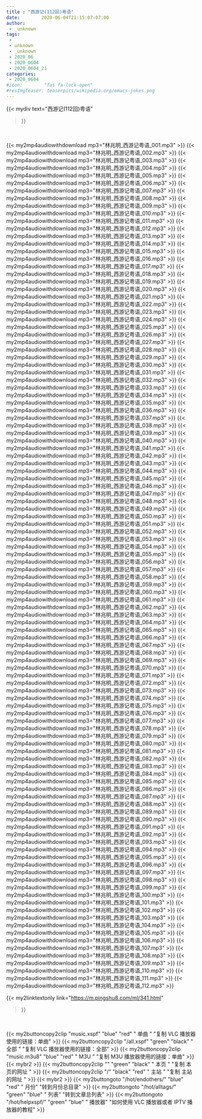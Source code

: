 ```yaml
---
title : "西游记(112回)粤语"
date:        2020-06-04T21:15:07-07:00
author:
 - _unknown
tags:
 - 
 - unknown
 - _unknown
 - 2020_06
 - 2020_0604
 - 2020_0604_21
categories:
 - 2020_0604
#icon:        "fas fa-lock-open"
#resImgTeaser: teaserpics/wikipedia.org/emacs-jokes.png
---
```


{{< mydiv text="西游记(112回)粤语"
>}}
<br>



{{< my2mp4audiowithdownload mp3="林兆明_西游记粤语_001.mp3" >}}
{{< my2mp4audiowithdownload mp3="林兆明_西游记粤语_002.mp3" >}}
{{< my2mp4audiowithdownload mp3="林兆明_西游记粤语_003.mp3" >}}
{{< my2mp4audiowithdownload mp3="林兆明_西游记粤语_004.mp3" >}}
{{< my2mp4audiowithdownload mp3="林兆明_西游记粤语_005.mp3" >}}
{{< my2mp4audiowithdownload mp3="林兆明_西游记粤语_006.mp3" >}}
{{< my2mp4audiowithdownload mp3="林兆明_西游记粤语_007.mp3" >}}
{{< my2mp4audiowithdownload mp3="林兆明_西游记粤语_008.mp3" >}}
{{< my2mp4audiowithdownload mp3="林兆明_西游记粤语_009.mp3" >}}
{{< my2mp4audiowithdownload mp3="林兆明_西游记粤语_010.mp3" >}}
{{< my2mp4audiowithdownload mp3="林兆明_西游记粤语_011.mp3" >}}
{{< my2mp4audiowithdownload mp3="林兆明_西游记粤语_012.mp3" >}}
{{< my2mp4audiowithdownload mp3="林兆明_西游记粤语_013.mp3" >}}
{{< my2mp4audiowithdownload mp3="林兆明_西游记粤语_014.mp3" >}}
{{< my2mp4audiowithdownload mp3="林兆明_西游记粤语_015.mp3" >}}
{{< my2mp4audiowithdownload mp3="林兆明_西游记粤语_016.mp3" >}}
{{< my2mp4audiowithdownload mp3="林兆明_西游记粤语_017.mp3" >}}
{{< my2mp4audiowithdownload mp3="林兆明_西游记粤语_018.mp3" >}}
{{< my2mp4audiowithdownload mp3="林兆明_西游记粤语_019.mp3" >}}
{{< my2mp4audiowithdownload mp3="林兆明_西游记粤语_020.mp3" >}}
{{< my2mp4audiowithdownload mp3="林兆明_西游记粤语_021.mp3" >}}
{{< my2mp4audiowithdownload mp3="林兆明_西游记粤语_022.mp3" >}}
{{< my2mp4audiowithdownload mp3="林兆明_西游记粤语_023.mp3" >}}
{{< my2mp4audiowithdownload mp3="林兆明_西游记粤语_024.mp3" >}}
{{< my2mp4audiowithdownload mp3="林兆明_西游记粤语_025.mp3" >}}
{{< my2mp4audiowithdownload mp3="林兆明_西游记粤语_026.mp3" >}}
{{< my2mp4audiowithdownload mp3="林兆明_西游记粤语_027.mp3" >}}
{{< my2mp4audiowithdownload mp3="林兆明_西游记粤语_028.mp3" >}}
{{< my2mp4audiowithdownload mp3="林兆明_西游记粤语_029.mp3" >}}
{{< my2mp4audiowithdownload mp3="林兆明_西游记粤语_030.mp3" >}}
{{< my2mp4audiowithdownload mp3="林兆明_西游记粤语_031.mp3" >}}
{{< my2mp4audiowithdownload mp3="林兆明_西游记粤语_032.mp3" >}}
{{< my2mp4audiowithdownload mp3="林兆明_西游记粤语_033.mp3" >}}
{{< my2mp4audiowithdownload mp3="林兆明_西游记粤语_034.mp3" >}}
{{< my2mp4audiowithdownload mp3="林兆明_西游记粤语_035.mp3" >}}
{{< my2mp4audiowithdownload mp3="林兆明_西游记粤语_036.mp3" >}}
{{< my2mp4audiowithdownload mp3="林兆明_西游记粤语_037.mp3" >}}
{{< my2mp4audiowithdownload mp3="林兆明_西游记粤语_038.mp3" >}}
{{< my2mp4audiowithdownload mp3="林兆明_西游记粤语_039.mp3" >}}
{{< my2mp4audiowithdownload mp3="林兆明_西游记粤语_040.mp3" >}}
{{< my2mp4audiowithdownload mp3="林兆明_西游记粤语_041.mp3" >}}
{{< my2mp4audiowithdownload mp3="林兆明_西游记粤语_042.mp3" >}}
{{< my2mp4audiowithdownload mp3="林兆明_西游记粤语_043.mp3" >}}
{{< my2mp4audiowithdownload mp3="林兆明_西游记粤语_044.mp3" >}}
{{< my2mp4audiowithdownload mp3="林兆明_西游记粤语_045.mp3" >}}
{{< my2mp4audiowithdownload mp3="林兆明_西游记粤语_046.mp3" >}}
{{< my2mp4audiowithdownload mp3="林兆明_西游记粤语_047.mp3" >}}
{{< my2mp4audiowithdownload mp3="林兆明_西游记粤语_048.mp3" >}}
{{< my2mp4audiowithdownload mp3="林兆明_西游记粤语_049.mp3" >}}
{{< my2mp4audiowithdownload mp3="林兆明_西游记粤语_050.mp3" >}}
{{< my2mp4audiowithdownload mp3="林兆明_西游记粤语_051.mp3" >}}
{{< my2mp4audiowithdownload mp3="林兆明_西游记粤语_052.mp3" >}}
{{< my2mp4audiowithdownload mp3="林兆明_西游记粤语_053.mp3" >}}
{{< my2mp4audiowithdownload mp3="林兆明_西游记粤语_054.mp3" >}}
{{< my2mp4audiowithdownload mp3="林兆明_西游记粤语_055.mp3" >}}
{{< my2mp4audiowithdownload mp3="林兆明_西游记粤语_056.mp3" >}}
{{< my2mp4audiowithdownload mp3="林兆明_西游记粤语_057.mp3" >}}
{{< my2mp4audiowithdownload mp3="林兆明_西游记粤语_058.mp3" >}}
{{< my2mp4audiowithdownload mp3="林兆明_西游记粤语_059.mp3" >}}
{{< my2mp4audiowithdownload mp3="林兆明_西游记粤语_060.mp3" >}}
{{< my2mp4audiowithdownload mp3="林兆明_西游记粤语_061.mp3" >}}
{{< my2mp4audiowithdownload mp3="林兆明_西游记粤语_062.mp3" >}}
{{< my2mp4audiowithdownload mp3="林兆明_西游记粤语_063.mp3" >}}
{{< my2mp4audiowithdownload mp3="林兆明_西游记粤语_064.mp3" >}}
{{< my2mp4audiowithdownload mp3="林兆明_西游记粤语_065.mp3" >}}
{{< my2mp4audiowithdownload mp3="林兆明_西游记粤语_066.mp3" >}}
{{< my2mp4audiowithdownload mp3="林兆明_西游记粤语_067.mp3" >}}
{{< my2mp4audiowithdownload mp3="林兆明_西游记粤语_068.mp3" >}}
{{< my2mp4audiowithdownload mp3="林兆明_西游记粤语_069.mp3" >}}
{{< my2mp4audiowithdownload mp3="林兆明_西游记粤语_070.mp3" >}}
{{< my2mp4audiowithdownload mp3="林兆明_西游记粤语_071.mp3" >}}
{{< my2mp4audiowithdownload mp3="林兆明_西游记粤语_072.mp3" >}}
{{< my2mp4audiowithdownload mp3="林兆明_西游记粤语_073.mp3" >}}
{{< my2mp4audiowithdownload mp3="林兆明_西游记粤语_074.mp3" >}}
{{< my2mp4audiowithdownload mp3="林兆明_西游记粤语_075.mp3" >}}
{{< my2mp4audiowithdownload mp3="林兆明_西游记粤语_076.mp3" >}}
{{< my2mp4audiowithdownload mp3="林兆明_西游记粤语_077.mp3" >}}
{{< my2mp4audiowithdownload mp3="林兆明_西游记粤语_078.mp3" >}}
{{< my2mp4audiowithdownload mp3="林兆明_西游记粤语_079.mp3" >}}
{{< my2mp4audiowithdownload mp3="林兆明_西游记粤语_080.mp3" >}}
{{< my2mp4audiowithdownload mp3="林兆明_西游记粤语_081.mp3" >}}
{{< my2mp4audiowithdownload mp3="林兆明_西游记粤语_082.mp3" >}}
{{< my2mp4audiowithdownload mp3="林兆明_西游记粤语_083.mp3" >}}
{{< my2mp4audiowithdownload mp3="林兆明_西游记粤语_084.mp3" >}}
{{< my2mp4audiowithdownload mp3="林兆明_西游记粤语_085.mp3" >}}
{{< my2mp4audiowithdownload mp3="林兆明_西游记粤语_086.mp3" >}}
{{< my2mp4audiowithdownload mp3="林兆明_西游记粤语_087.mp3" >}}
{{< my2mp4audiowithdownload mp3="林兆明_西游记粤语_088.mp3" >}}
{{< my2mp4audiowithdownload mp3="林兆明_西游记粤语_089.mp3" >}}
{{< my2mp4audiowithdownload mp3="林兆明_西游记粤语_090.mp3" >}}
{{< my2mp4audiowithdownload mp3="林兆明_西游记粤语_091.mp3" >}}
{{< my2mp4audiowithdownload mp3="林兆明_西游记粤语_092.mp3" >}}
{{< my2mp4audiowithdownload mp3="林兆明_西游记粤语_093.mp3" >}}
{{< my2mp4audiowithdownload mp3="林兆明_西游记粤语_094.mp3" >}}
{{< my2mp4audiowithdownload mp3="林兆明_西游记粤语_095.mp3" >}}
{{< my2mp4audiowithdownload mp3="林兆明_西游记粤语_096.mp3" >}}
{{< my2mp4audiowithdownload mp3="林兆明_西游记粤语_097.mp3" >}}
{{< my2mp4audiowithdownload mp3="林兆明_西游记粤语_098.mp3" >}}
{{< my2mp4audiowithdownload mp3="林兆明_西游记粤语_099.mp3" >}}
{{< my2mp4audiowithdownload mp3="林兆明_西游记粤语_100.mp3" >}}
{{< my2mp4audiowithdownload mp3="林兆明_西游记粤语_101.mp3" >}}
{{< my2mp4audiowithdownload mp3="林兆明_西游记粤语_102.mp3" >}}
{{< my2mp4audiowithdownload mp3="林兆明_西游记粤语_103.mp3" >}}
{{< my2mp4audiowithdownload mp3="林兆明_西游记粤语_104.mp3" >}}
{{< my2mp4audiowithdownload mp3="林兆明_西游记粤语_105.mp3" >}}
{{< my2mp4audiowithdownload mp3="林兆明_西游记粤语_106.mp3" >}}
{{< my2mp4audiowithdownload mp3="林兆明_西游记粤语_107.mp3" >}}
{{< my2mp4audiowithdownload mp3="林兆明_西游记粤语_108.mp3" >}}
{{< my2mp4audiowithdownload mp3="林兆明_西游记粤语_109.mp3" >}}
{{< my2mp4audiowithdownload mp3="林兆明_西游记粤语_110.mp3" >}}
{{< my2mp4audiowithdownload mp3="林兆明_西游记粤语_111.mp3" >}}
{{< my2mp4audiowithdownload mp3="林兆明_西游记粤语_112.mp3" >}}


{{< my2linktextonly link="https://m.pingshu8.com/ml/341.html"
>}}


<br>

{{< my2buttoncopy2clip "music.xspf"        "blue"   "red"    " 单曲 "  "复制 VLC 播放器使用的链接：单曲" >}} {{< my2buttoncopy2clip "/all.xspf"         "green"  "black"  " 全部 "  "复制 VLC 播放器使用的链接：全部" >}} {{< my2buttoncopy2clip "music.m3u8"        "blue"   "red"    " M3U  "    "复制 M3U 播放器使用的链接：单曲" >}} {{< mybr2 >}} {{< my2buttoncopy2clip ""                  "green"  "black"  " 本页 "    "复制 本页的网址 " >}} {{< my2buttoncopy2clip "/"                 "black"  "red"    " 主站 "    "复制 主站的网址 " >}} {{< mybr2 >}} {{< my2buttongoto      "/hot/endothers/"   "blue"   "red"    " 月份"   "转到月份总目录" >}} {{< my2buttongoto      "/hot/alltags/"     "green"  "blue"   " 列表"   "转到文章总列表" >}} {{< my2buttongoto      "/hot/helpxspf/"    "green"  "blue"   " 播放器" "如何使用 VLC 播放器或者 IPTV 播放器的教程" >}} 
